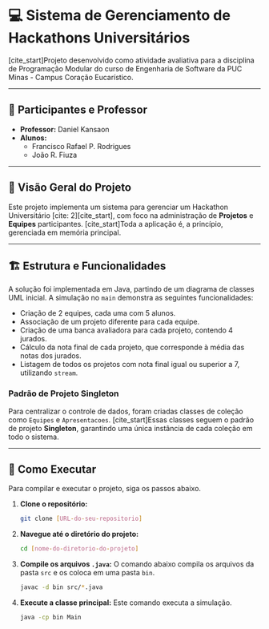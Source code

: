# 💻 Sistema de Gerenciamento de Hackathons Universitários

[cite_start]Projeto desenvolvido como atividade avaliativa para a disciplina de Programação Modular do curso de Engenharia de Software da PUC Minas - Campus Coração Eucarístico.

---

## 👥 Participantes e Professor

* **Professor:** Daniel Kansaon 
* **Alunos:**
    * Francisco Rafael P. Rodrigues
    * João R. Fiuza

---

## 📜 Visão Geral do Projeto

Este projeto implementa um sistema para gerenciar um Hackathon Universitário [cite: 2][cite_start], com foco na administração de **Projetos** e **Equipes** participantes. [cite_start]Toda a aplicação é, a princípio, gerenciada em memória principal.

---

## 🏗️ Estrutura e Funcionalidades

A solução foi implementada em Java, partindo de um diagrama de classes UML inicial. A simulação no `main` demonstra as seguintes funcionalidades:

* Criação de 2 equipes, cada uma com 5 alunos.
* Associação de um projeto diferente para cada equipe.
* Criação de uma banca avaliadora para cada projeto, contendo 4 jurados.
* Cálculo da nota final de cada projeto, que corresponde à média das notas dos jurados.
* Listagem de todos os projetos com nota final igual ou superior a 7, utilizando `stream`.

### Padrão de Projeto Singleton

Para centralizar o controle de dados, foram criadas classes de coleção como `Equipes` e `Apresentacoes`. [cite_start]Essas classes seguem o padrão de projeto **Singleton**, garantindo uma única instância de cada coleção em todo o sistema.

---

## 🚀 Como Executar

Para compilar e executar o projeto, siga os passos abaixo.

1.  **Clone o repositório:**
    ```bash
    git clone [URL-do-seu-repositorio]
    ```

2.  **Navegue até o diretório do projeto:**
    ```bash
    cd [nome-do-diretorio-do-projeto]
    ```

3.  **Compile os arquivos `.java`:**
    O comando abaixo compila os arquivos da pasta `src` e os coloca em uma pasta `bin`.
    ```bash
    javac -d bin src/*.java
    ```

4.  **Execute a classe principal:**
    Este comando executa a simulação.
    ```bash
    java -cp bin Main
    ```

